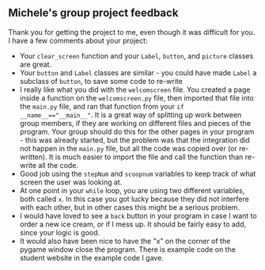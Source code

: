 Michele's group project feedback
---

Thank you for getting the project to me, even though it was difficult for you. I have a few comments about your project: 

* Your `clear_screen` function and your `Label`, `button`, and `picture` classes are great.
* Your `button` and `Label` classes are similar - you could have made `Label` a subclass of `button`, to save some code to re-write
* I really like what you did with the `welcomscreen` file. You created a page inside a function on the `welcomscreen.py` file, then imported that file into the `main.py` file, and ran that function from your `if __name__=="__main__"`. It is a great way of splitting up work between group members, if they are working on different files and pieces of the program. Your group should do this for the other pages in your program - this was already started, but the problem was that the integration did not happen in the `main.py` file, but all the code was copied over (or re-written). It is much easier to import the file and call the function than re-write all the code. 
* Good job using the `stepNum` and `scoopnum` variables to keep track of what screen the user was looking at.
* At one point in your `while` loop, you are using two different variables, both called `x`. In this case you got lucky because they did not interfere with each other, but in other cases this might be a serious problem. 
* I would have loved to see a `back` button in your program in case I want to order a new ice cream, or if I mess up. It should be fairly easy to add, since your logic is good. 
* It would also have been nice to have the "x" on the corner of the pygame window close the program. There is example code on the student website in the example code I gave. 